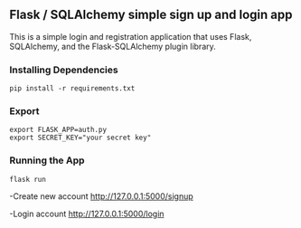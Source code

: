 ## Flask / SQLAlchemy simple sign up and login app
This is a simple login and registration application that uses Flask, SQLAlchemy, and the Flask-SQLAlchemy plugin library.

### Installing Dependencies
```pip install -r requirements.txt```
### Export
```export FLASK_APP=auth.py```\
```export SECRET_KEY="your secret key"```
### Running the App
```flask run```


-Create new account http://127.0.0.1:5000/signup


-Login account http://127.0.0.1:5000/login
